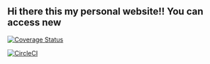 ## Hi there this my personal website!! You can access new 
[![Coverage Status](https://coveralls.io/repos/github/nkurunziza1/My-Brand/badge.svg?branch=ft-node-endpoints)](https://coveralls.io/github/nkurunziza1/My-Brand?branch=ft-node-endpoints)

[![CircleCI](https://dl.circleci.com/status-badge/img/gh/nkurunziza1/My-Brand/tree/ft-node-endpoints.svg?style=svg)](https://dl.circleci.com/status-badge/redirect/gh/nkurunziza1/My-Brand/tree/ft-node-endpoints)
